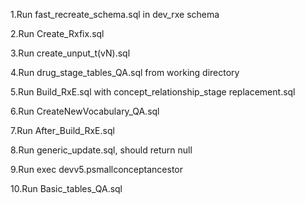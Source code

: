 1.Run fast_recreate_schema.sql in dev_rxe schema

2.Run Create_Rxfix.sql

3.Run create_unput_t(vN).sql

4.Run drug_stage_tables_QA.sql from working directory

5.Run Build_RxE.sql with concept_relationship_stage replacement.sql
 
6.Run CreateNewVocabulary_QA.sql

7.Run After_Build_RxE.sql

8.Run generic_update.sql,  should return null

9.Run exec devv5.psmallconceptancestor

10.Run Basic_tables_QA.sql

